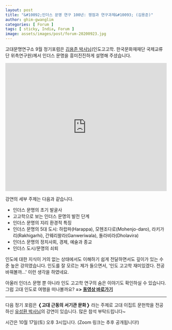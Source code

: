 ```yaml
---
layout: post
title: "&#10092;인더스 문명 연구 100년: 쟁점과 연구과제&#10093; (김용준)"
author: ghim-gwanglim
categories: [ Forum ]
tags: [ sticky, India, Forum ]
image: assets/images/post/forum-20200923.jpg
---
```


고대문명연구소 9월 정기포럼은 [김용준 박사님](/author-yjkim)(인도고고학. 한국문화재재단 국제교류단 위촉연구원)께서 인더스 문명을 흥미진진하게 설명해 주셨습니다.

<iframe width="100%" height="400px" src="https://www.youtube.com/embed/_GazquwekD0" frameborder="0" allow="accelerometer; autoplay; clipboard-write; encrypted-media; gyroscope; picture-in-picture" allowfullscreen></iframe>

강연의 세부 주제는 다음과 같습니다.
- 인더스 문명의 초기 발굴사
- 고고학으로 보는 인더스 문명의 발전 단계
- 인더스 문명의 지리 환경적 특징
- 인더스 문명의 5대 도시: 하랍파(Harappa), 모헨조다로(Mohenjo-daro), 라키가리(Rakhigarhi), 간웨리왈라(Ganweriwala), 돌라비라(Dholavira)
- 인더스 문명의 정치사회, 경제, 예술과 종교 
- 인더스 도시/문명의 쇠퇴


인도에 대한 지식이 거의 없는 상태에서도 이해하기 쉽게 전달하면서도 깊이가 있는 수준 높은 강의였습니다.
인도를 잘 모르는 제가 들으면서, '인도 고고학 재미있겠다. 전공 바꿔볼까...' 이런 생각을 하였네요.

아울러 인더스 문명 뿐 아니라 인도 고고학 연구의 숨은 이야기도 확인하실 수 있습니다. 그럼 고대 인도로 여행을 떠나볼까요?
__=> [동영상 바로가기](https://youtu.be/_GazquwekD0)__


----

다음 정기 포럼은 __&#10092;고대 근동의 서기관 문화&#10093;__ 라는 주제로 고대 이집트 문헌학을 전공하신 [유성환 박사님](/author-yoo)의 강연이 있습니다. 많은 참석 부탁드립니다~

시간은 10월 17일(토) 오후 3시입니다. (Zoom 링크는 추후 공개됩니다!)
